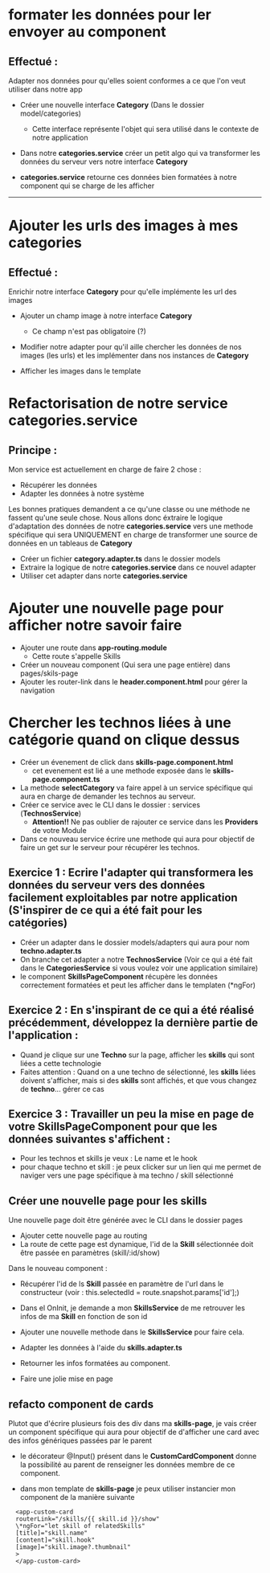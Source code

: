 # formater les données pour ler envoyer au component

## Effectué :

Adapter nos données pour qu'elles soient conformes a ce que l'on veut utiliser dans notre app

- Créer une nouvelle interface **Category** (Dans le dossier model/categories)

  - Cette interface représente l'objet qui sera utilisé dans le contexte de notre application

- Dans notre **categories.service** créer un petit algo qui va transformer les données du serveur vers
  notre interface **Category**

- **categories.service** retourne ces données bien formatées à notre component qui se charge de les
  afficher

---

# Ajouter les urls des images à mes categories

## Effectué :

Enrichir notre interface **Category** pour qu'elle implémente les url des images

- Ajouter un champ image à notre interface **Category**

  - Ce champ n'est pas obligatoire (?)

- Modifier notre adapter pour qu'il aille chercher les données de nos images (les urls) et les implémenter dans
  nos instances de **Category**

- Afficher les images dans le template

# Refactorisation de notre service **categories.service**

## Principe :

Mon service est actuellement en charge de faire 2 chose :

- Récupérer les données
- Adapter les données à notre système

Les bonnes pratiques demandent a ce qu'une classe ou une méthode ne fassent qu'une seule chose.
Nous allons donc éxtraire le logique d'adaptation des données de notre **categories.service** vers une methode spécifique qui sera UNIQUEMENT en charge de transformer une source de données en un tableaus de **Category**

- Créer un fichier **category.adapter.ts** dans le dossier models
- Extraire la logique de notre **categories.service** dans ce nouvel adapter
- Utiliser cet adapter dans norte **categories.service**

# Ajouter une nouvelle page pour afficher notre savoir faire

- Ajouter une route dans **app-routing.module**
  - Cette route s'appelle Skills
- Créer un nouveau component (Qui sera une page entière) dans pages/skils-page
- Ajouter les router-link dans le **header.component.html** pour gérer la navigation

# Chercher les technos liées à une catégorie quand on clique dessus

- Créer un évenement de click dans **skills-page.component.html**
  - cet evenement est lié a une methode exposée dans le **skills-page.component.ts**
- La methode **selectCategory** va faire appel à un service spécifique qui aura en charge de demander les
  technos au serveur.
- Créer ce service avec le CLI dans le dossier : services (**TechnosService**)
  - **Attention!!** Ne pas oublier de rajouter ce service dans les **Providers** de votre Module
- Dans ce nouveau service écrire une methode qui aura pour objectif de faire un get sur le serveur pour récupérer les technos.

## Exercice 1 : Ecrire l'adapter qui transformera les données du serveur vers des données facilement exploitables par notre application (S'inspirer de ce qui a été fait pour les catégories)

- Créer un adapter dans le dossier models/adapters qui aura pour nom **techno.adapter.ts**
- On branche cet adapter a notre **TechnosService** (Voir ce qui a été fait dans le **CategoriesService** si vous voulez voir une application similaire)
- le component **SkillsPageComponent** récupère les données correctement formatées et peut les afficher dans le templaten (\*ngFor)

## Exercice 2 : En s'inspirant de ce qui a été réalisé précédemment, développez la dernière partie de l'application :

- Quand je clique sur une **Techno** sur la page, afficher les **skills** qui sont liées a cette technologie
- Faites attention : Quand on a une techno de sélectionné, les **skills** liées doivent s'afficher, mais si des **skills** sont affichés, et que vous changez de **techno**... gérer ce cas

## Exercice 3 : Travailler un peu la mise en page de votre **SkillsPageComponent** pour que les données suivantes s'affichent :

- Pour les technos et skills je veux : Le name et le hook
- pour chaque techno et skill : je peux clicker sur un lien qui me permet de naviger vers une page spécifique à ma techno / skill sélectionné

## Créer une nouvelle page pour les skills

Une nouvelle page doit être générée avec le CLI dans le dossier pages

- Ajouter cette nouvelle page au routing
- La route de cette page est dynamique, l'id de la **Skill** sélectionnée doit être passée en paramètres (skill/:id/show)

Dans le nouveau component :

- Récupérer l'id de ls **Skill** passée en paramètre de l'url dans le constructeur (voir : this.selectedId = route.snapshot.params['id'];)

- Dans el OnInit, je demande a mon **SkillsService** de me retrouver les infos de ma **Skill** en fonction de son id
- Ajouter une nouvelle methode dans le **SkillsService** pour faire cela.
- Adapter les données à l'aide du **skills.adapter.ts**
- Retourner les infos formatées au component.
- Faire une jolie mise en page

## refacto component de cards

Plutot que d'écrire plusieurs fois des div dans ma **skills-page**, je vais créer un component spécifique qui aura pour objectif de d'afficher une card avec des infos génériques passées par le parent

- le décorateur @Input() présent dans le **CustomCardComponent** donne la possibilité au parent de renseigner les données membre de ce component.

- dans mon template de **skills-page** je peux utiliser instancier mon component de la manière suivante

```
  <app-custom-card
  routerLink="/skills/{{ skill.id }}/show"
  \*ngFor="let skill of relatedSkills"
  [title]="skill.name"
  [content]="skill.hook"
  [image]="skill.image?.thumbnail"
  >
  </app-custom-card>
```
